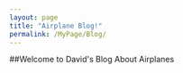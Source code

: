 ```yaml
---
layout: page
title: "Airplane Blog!"
permalink: /MyPage/Blog/
---
```

##Welcome to David's Blog About Airplanes
